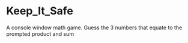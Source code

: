 # Keep_It_Safe
 A console window math game. Guess the 3 numbers that equate to the prompted product and sum
